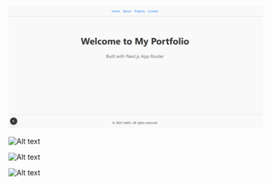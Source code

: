 ![Alt text](screenshots/screenshot1.PNG)

![Alt text](screenshots/sreenshot2.png)

![Alt text](screenshots/sreenshot3.png)

![Alt text](screenshots/sreenshot4.png)
